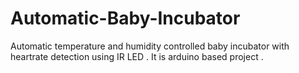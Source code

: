 # Automatic-Baby-Incubator
Automatic temperature and humidity controlled baby incubator with heartrate detection using IR LED . It is arduino based project .
